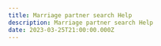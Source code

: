 ```yaml
---
title: Marriage partner search Help
description: Marriage partner search Help
date: 2023-03-25T21:00:00.000Z
---
```


